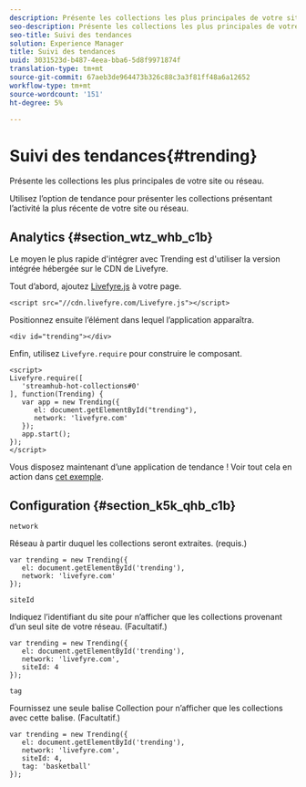 ```yaml
---
description: Présente les collections les plus principales de votre site ou réseau.
seo-description: Présente les collections les plus principales de votre site ou réseau.
seo-title: Suivi des tendances
solution: Experience Manager
title: Suivi des tendances
uuid: 3031523d-b487-4eea-bba6-5d8f9971874f
translation-type: tm+mt
source-git-commit: 67aeb3de964473b326c88c3a3f81ff48a6a12652
workflow-type: tm+mt
source-wordcount: '151'
ht-degree: 5%

---
```



# Suivi des tendances{#trending}

Présente les collections les plus principales de votre site ou réseau.

Utilisez l’option de tendance pour présenter les collections présentant l’activité la plus récente de votre site ou réseau.

## Analytics {#section_wtz_whb_c1b}

Le moyen le plus rapide d&#39;intégrer avec Trending est d&#39;utiliser la version intégrée hébergée sur le CDN de Livefyre.

Tout d’abord, ajoutez [Livefyre.js](https://github.com/Livefyre/Livefyre.js) à votre page.

```
<script src="//cdn.livefyre.com/Livefyre.js"></script> 
```

Positionnez ensuite l’élément dans lequel l’application apparaîtra.

```
<div id="trending"></div>
```

Enfin, utilisez `Livefyre.require` pour construire le composant.

```
<script> 
Livefyre.require([ 
   'streamhub-hot-collections#0' 
], function(Trending) {     
   var app = new Trending({ 
      el: document.getElementById("trending"), 
      network: 'livefyre.com' 
   }); 
   app.start(); 
}); 
</script>
```

Vous disposez maintenant d’une application de tendance ! Voir tout cela en action dans [cet exemple](https://codepen.io/gobengo/pen/GijEy).

## Configuration {#section_k5k_qhb_c1b}

`network`

Réseau à partir duquel les collections seront extraites. (requis.)

```
var trending = new Trending({ 
   el: document.getElementById('trending'), 
   network: 'livefyre.com' 
});
```

`siteId`

Indiquez l’identifiant du site pour n’afficher que les collections provenant d’un seul site de votre réseau. (Facultatif.)

```
var trending = new Trending({ 
   el: document.getElementById('trending'), 
   network: 'livefyre.com', 
   siteId: 4 
});
```

`tag`

Fournissez une seule balise Collection pour n’afficher que les collections avec cette balise. (Facultatif.)

```
var trending = new Trending({ 
   el: document.getElementById('trending'), 
   network: 'livefyre.com', 
   siteId: 4, 
   tag: 'basketball' 
});
```

